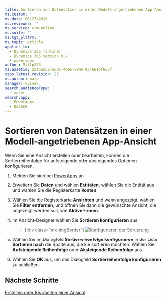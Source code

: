 ```yaml
---
title: Sortieren von Datensätzen in einer Modell-angetriebenen App-Ansicht in PowerApps | MicrosoftDocs
ms.custom: ''
ms.date: 06/27/2018
ms.reviewer: ''
ms.service: crm-online
ms.suite: ''
ms.tgt_pltfrm: ''
ms.topic: article
applies_to:
  - Dynamics 365 (online)
  - Dynamics 365 Version 9.x
  - powerapps
author: Mattp123
ms.assetid: 25f5aa52-56dc-4be5-884e-9346616f665f
caps.latest.revision: 25
ms.author: matp
manager: kvivek
search.audienceType:
  - maker
search.app:
  - PowerApps
  - D365CE
---
```

# <a name="sort-records-in-a-model-driven-app-view"></a>Sortieren von Datensätzen in einer Modell-angetriebenen App-Ansicht

 Wenn Sie eine Ansicht erstellen oder bearbeiten, können die Sortierreihenfolge für aufsteigende oder absteigendes Optionen konfigurieren.   
  
1.  Melden Sie sich bei [PowerApps](https://web.powerapps.com/?utm_source=padocs&utm_medium=linkinadoc&utm_campaign=referralsfromdoc) an.  


2.  Erweitern Sie **Daten** und wählen **Entitäten**, wählen Sie die Entität aus und wählen Sie die Registerkarte **Konten**.   
3.  Wählen Sie die Registerkarte **Ansichten** und wenn angezeigt, wählen Sie **Filter entfernen**, und öffnen Sie dann die gewünschte Ansicht, die angezeigt werden soll, wie **Aktive Firmen**.

4.  Im Ansicht-Designer wählen Sie **Sortieren konfigurieren** aus.  

    > [!div class="mx-imgBorder"] 
    > ![Konfigurieren der Sortierung](media/configure-sorting.png)
  
5.  Wählen Sie im Dialogfeld **Sortierreihenfolge konfigurieren** in der Liste **Sortieren nach** die Spalte aus, die Sie sortieren möchten. Wählen Sie **Aufsteigende Reihenfolge** oder **Absteigende Reihenfolge** aus.  
  
6.  Wählen Sie **OK** aus, um das Dialogfeld **Sortierreihenfolge konfigurieren** zu schließen.  

## <a name="next-steps"></a>Nächste Schritte
[Erstellen oder Bearbeiten einer Ansicht](create-edit-views.md)
